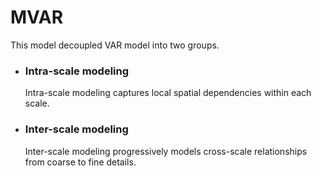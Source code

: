 # MVAR

This model decoupled VAR model into two groups.
- ### Intra-scale modeling

  Intra-scale modeling captures local spatial dependencies within each scale.
  
- ### Inter-scale modeling

  Inter-scale modeling progressively models cross-scale relationships from coarse to fine details.
